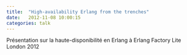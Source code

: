 ```yaml
---
title:  "High-availability Erlang from the trenches"
date:   2012-11-08 10:00:15
categories: talk
---
```


Présentation sur la haute-disponibilité en Erlang à Erlang Factory Lite London 2012
